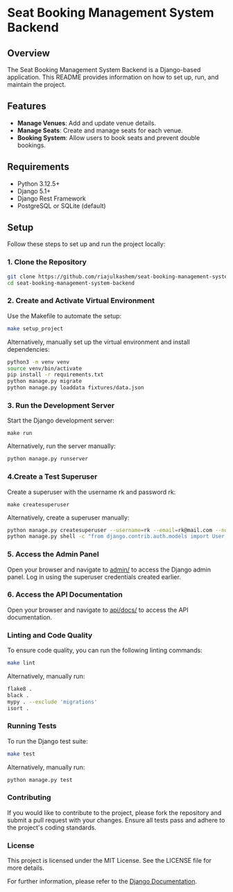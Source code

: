 # Seat Booking Management System Backend

## Overview

The Seat Booking Management System Backend is a Django-based application. This README provides information on how to set up, run, and maintain the project.

## Features

- **Manage Venues**: Add and update venue details.
- **Manage Seats**: Create and manage seats for each venue.
- **Booking System**: Allow users to book seats and prevent double bookings.

## Requirements

- Python 3.12.5+
- Django 5.1+
- Django Rest Framework
- PostgreSQL or SQLite (default)

## Setup

Follow these steps to set up and run the project locally:

### 1. Clone the Repository

```bash
git clone https://github.com/riajulkashem/seat-booking-management-system-backend.git
cd seat-booking-management-system-backend
```

### 2. Create and Activate Virtual Environment
Use the Makefile to automate the setup:
```bash
make setup_project
```
Alternatively, manually set up the virtual environment and install dependencies:

```bash
python3 -m venv venv
source venv/bin/activate
pip install -r requirements.txt
python manage.py migrate
python manage.py loaddata fixtures/data.json
```

### 3. Run the Development Server
Start the Django development server:
```
make run
````
Alternatively, run the server manually:
```bash
python manage.py runserver
```

### 4.Create a Test Superuser
Create a superuser with the username rk and password rk:
```
make createsuperuser
```
Alternatively, create a superuser manually:
```bash
python manage.py createsuperuser --username=rk --email=rk@mail.com --noinput
python manage.py shell -c "from django.contrib.auth.models import User; u = User.objects.get(username='rk'); u.set_password('rk'); u.save()"
```

### 5. Access the Admin Panel
Open your browser and navigate to [admin/](http://localhost:8000/admin/) to access the Django admin panel. Log in using the superuser credentials created earlier.

### 6. Access the API Documentation
Open your browser and navigate to [api/docs/](http://localhost:8000/api/docs/) to access the API documentation.

### Linting and Code Quality
To ensure code quality, you can run the following linting commands:

```bash
make lint
```
Alternatively, manually run:
```bash
flake8 .
black .
mypy . --exclude 'migrations'
isort .
```

### Running Tests
To run the Django test suite:
```bash
make test
```
Alternatively, manually run:
```bash
python manage.py test
```
### Contributing
If you would like to contribute to the project, please fork the repository and submit a pull request with your changes. Ensure all tests pass and adhere to the project's coding standards.

### License
This project is licensed under the MIT License. See the LICENSE file for more details.

For further information, please refer to the [Django Documentation](https://docs.djangoproject.com/en/5.1/).
